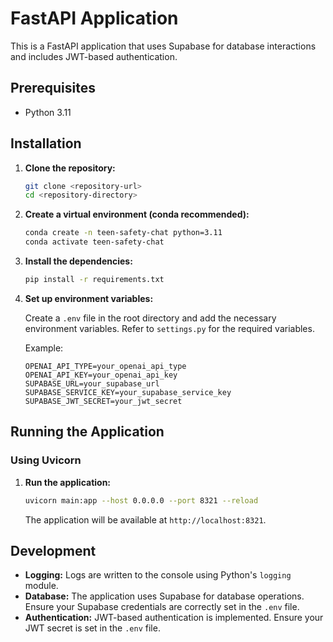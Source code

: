 # FastAPI Application

This is a FastAPI application that uses Supabase for database interactions and includes JWT-based authentication.

## Prerequisites

- Python 3.11

## Installation

1. **Clone the repository:**
   ```bash
   git clone <repository-url>
   cd <repository-directory>
   ```

2. **Create a virtual environment (conda recommended):**

   ```bash
   conda create -n teen-safety-chat python=3.11
   conda activate teen-safety-chat
   ```

3. **Install the dependencies:**
   ```bash
   pip install -r requirements.txt
   ```

4. **Set up environment variables:**

   Create a `.env` file in the root directory and add the necessary environment variables. Refer to `settings.py` for the required variables.

   Example:
   ```
   OPENAI_API_TYPE=your_openai_api_type
   OPENAI_API_KEY=your_openai_api_key
   SUPABASE_URL=your_supabase_url
   SUPABASE_SERVICE_KEY=your_supabase_service_key
   SUPABASE_JWT_SECRET=your_jwt_secret
   ```

## Running the Application

### Using Uvicorn

1. **Run the application:**
   ```bash
   uvicorn main:app --host 0.0.0.0 --port 8321 --reload
   ```

   The application will be available at `http://localhost:8321`.

## Development

- **Logging:** Logs are written to the console using Python's `logging` module.
- **Database:** The application uses Supabase for database operations. Ensure your Supabase credentials are correctly set in the `.env` file.
- **Authentication:** JWT-based authentication is implemented. Ensure your JWT secret is set in the `.env` file.

